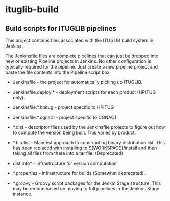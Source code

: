 # ituglib-build

## Build scripts for ITUGLIB pipelines

This project contains files associated with the ITUGLIB build system in
Jenkins.

The Jenkinsfile files are complete pipelines that can just be dropped into
new or existing Pipeline projects in Jenkins. No other configuration is
typically required for the pipeline. Just create a new pipeline project and
paste the file contents into the Pipeline script box.

- Jenkinsfile - the project for automatically picking up ITUGLIB.
- Jenkinsfile.deploy.* - deployment scripts for each product (HPITUG only).
- Jenkinsfile.*.hpitug - project specific to HPITUG
- Jenkinsfile.*.cgnac1 - project specific to CGNAC1

- *.dist - descriptor files used by the Jenkinsfile projects to figure out
         how to compute the version being built. This varies by product.
- *.bin.list - Manifest approach to constructing binary distribution list.
             This has been replaced with installing to ${WORKSPACE}/install
             and then taking all files from there into a tar file.
             (Deprecated)
- dist.info* - infrastructure for version computation
- *.properties - infrastructure for builds (Somewhat deprecated).
- *.groovy - Groovy script packages for the Jenkin Stage structure. This may
           be redone based on moving to full pipelines in the Jenkins Stage
           instance.

